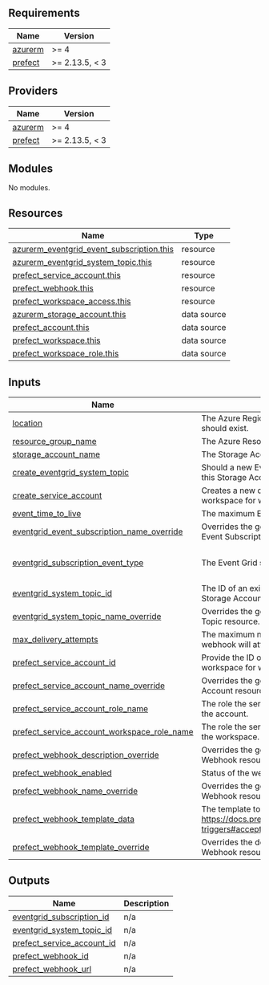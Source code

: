 <!-- BEGIN_TF_DOCS -->
## Requirements

| Name | Version |
|------|---------|
| <a name="requirement_azurerm"></a> [azurerm](#requirement\_azurerm) | >= 4 |
| <a name="requirement_prefect"></a> [prefect](#requirement\_prefect) | >= 2.13.5, < 3 |

## Providers

| Name | Version |
|------|---------|
| <a name="provider_azurerm"></a> [azurerm](#provider\_azurerm) | >= 4 |
| <a name="provider_prefect"></a> [prefect](#provider\_prefect) | >= 2.13.5, < 3 |

## Modules

No modules.

## Resources

| Name | Type |
|------|------|
| [azurerm_eventgrid_event_subscription.this](https://registry.terraform.io/providers/hashicorp/azurerm/latest/docs/resources/eventgrid_event_subscription) | resource |
| [azurerm_eventgrid_system_topic.this](https://registry.terraform.io/providers/hashicorp/azurerm/latest/docs/resources/eventgrid_system_topic) | resource |
| [prefect_service_account.this](https://registry.terraform.io/providers/prefecthq/prefect/latest/docs/resources/service_account) | resource |
| [prefect_webhook.this](https://registry.terraform.io/providers/prefecthq/prefect/latest/docs/resources/webhook) | resource |
| [prefect_workspace_access.this](https://registry.terraform.io/providers/prefecthq/prefect/latest/docs/resources/workspace_access) | resource |
| [azurerm_storage_account.this](https://registry.terraform.io/providers/hashicorp/azurerm/latest/docs/data-sources/storage_account) | data source |
| [prefect_account.this](https://registry.terraform.io/providers/prefecthq/prefect/latest/docs/data-sources/account) | data source |
| [prefect_workspace.this](https://registry.terraform.io/providers/prefecthq/prefect/latest/docs/data-sources/workspace) | data source |
| [prefect_workspace_role.this](https://registry.terraform.io/providers/prefecthq/prefect/latest/docs/data-sources/workspace_role) | data source |

## Inputs

| Name | Description | Type | Default | Required |
|------|-------------|------|---------|:--------:|
| <a name="input_location"></a> [location](#input\_location) | The Azure Region where the Event Grid System Topic should exist. | `string` | n/a | yes |
| <a name="input_resource_group_name"></a> [resource\_group\_name](#input\_resource\_group\_name) | The Azure Resource Group Name | `string` | n/a | yes |
| <a name="input_storage_account_name"></a> [storage\_account\_name](#input\_storage\_account\_name) | The Storage Account Name to monitor | `string` | n/a | yes |
| <a name="input_create_eventgrid_system_topic"></a> [create\_eventgrid\_system\_topic](#input\_create\_eventgrid\_system\_topic) | Should a new Event Grid System Topic be created for this Storage Account? | `bool` | `true` | no |
| <a name="input_create_service_account"></a> [create\_service\_account](#input\_create\_service\_account) | Creates a new developer role service account in the workspace for webhook authentication. | `bool` | `false` | no |
| <a name="input_event_time_to_live"></a> [event\_time\_to\_live](#input\_event\_time\_to\_live) | The maximum Event Grid webhook time to live | `number` | `1440` | no |
| <a name="input_eventgrid_event_subscription_name_override"></a> [eventgrid\_event\_subscription\_name\_override](#input\_eventgrid\_event\_subscription\_name\_override) | Overrides the generated name of the Azure Event Grid Event Subscription resource. | `string` | `null` | no |
| <a name="input_eventgrid_subscription_event_type"></a> [eventgrid\_subscription\_event\_type](#input\_eventgrid\_subscription\_event\_type) | The Event Grid subscription type. | `list(string)` | <pre>[<br/>  "Microsoft.Storage.BlobCreated"<br/>]</pre> | no |
| <a name="input_eventgrid_system_topic_id"></a> [eventgrid\_system\_topic\_id](#input\_eventgrid\_system\_topic\_id) | The ID of an existing Event Grid System Topic for a Storage Account. | `string` | `null` | no |
| <a name="input_eventgrid_system_topic_name_override"></a> [eventgrid\_system\_topic\_name\_override](#input\_eventgrid\_system\_topic\_name\_override) | Overrides the generated name of the Azure System Topic resource. | `string` | `null` | no |
| <a name="input_max_delivery_attempts"></a> [max\_delivery\_attempts](#input\_max\_delivery\_attempts) | The maximum number of times the Event Grid webhook will attempt to deliver the event. | `number` | `5` | no |
| <a name="input_prefect_service_account_id"></a> [prefect\_service\_account\_id](#input\_prefect\_service\_account\_id) | Provide the ID of an existing service account in the workspace for webhook authentication. | `string` | `null` | no |
| <a name="input_prefect_service_account_name_override"></a> [prefect\_service\_account\_name\_override](#input\_prefect\_service\_account\_name\_override) | Overrides the generated name of the Prefect Service Account resource. | `string` | `null` | no |
| <a name="input_prefect_service_account_role_name"></a> [prefect\_service\_account\_role\_name](#input\_prefect\_service\_account\_role\_name) | The role the service account should be assigned in the account. | `string` | `"Member"` | no |
| <a name="input_prefect_service_account_workspace_role_name"></a> [prefect\_service\_account\_workspace\_role\_name](#input\_prefect\_service\_account\_workspace\_role\_name) | The role the service account should be assigned in the workspace. | `string` | `"Developer"` | no |
| <a name="input_prefect_webhook_description_override"></a> [prefect\_webhook\_description\_override](#input\_prefect\_webhook\_description\_override) | Overrides the generated description of the Prefect Webhook resource. | `string` | `null` | no |
| <a name="input_prefect_webhook_enabled"></a> [prefect\_webhook\_enabled](#input\_prefect\_webhook\_enabled) | Status of the webhook | `bool` | `true` | no |
| <a name="input_prefect_webhook_name_override"></a> [prefect\_webhook\_name\_override](#input\_prefect\_webhook\_name\_override) | Overrides the generated name of the Prefect Webhook resource. | `string` | `null` | no |
| <a name="input_prefect_webhook_template_data"></a> [prefect\_webhook\_template\_data](#input\_prefect\_webhook\_template\_data) | The template to parse the webhook payload. (see https://docs.prefect.io/v3/automate/events/webhook-triggers#accepting-cloudevents for more details) | `string` | `"{{ body|from_cloud_event(headers) }}"` | no |
| <a name="input_prefect_webhook_template_override"></a> [prefect\_webhook\_template\_override](#input\_prefect\_webhook\_template\_override) | Overrides the default template of the Prefect Webhook resource. | `map(any)` | `null` | no |

## Outputs

| Name | Description |
|------|-------------|
| <a name="output_eventgrid_subscription_id"></a> [eventgrid\_subscription\_id](#output\_eventgrid\_subscription\_id) | n/a |
| <a name="output_eventgrid_system_topic_id"></a> [eventgrid\_system\_topic\_id](#output\_eventgrid\_system\_topic\_id) | n/a |
| <a name="output_prefect_service_account_id"></a> [prefect\_service\_account\_id](#output\_prefect\_service\_account\_id) | n/a |
| <a name="output_prefect_webhook_id"></a> [prefect\_webhook\_id](#output\_prefect\_webhook\_id) | n/a |
| <a name="output_prefect_webhook_url"></a> [prefect\_webhook\_url](#output\_prefect\_webhook\_url) | n/a |
<!-- END_TF_DOCS -->